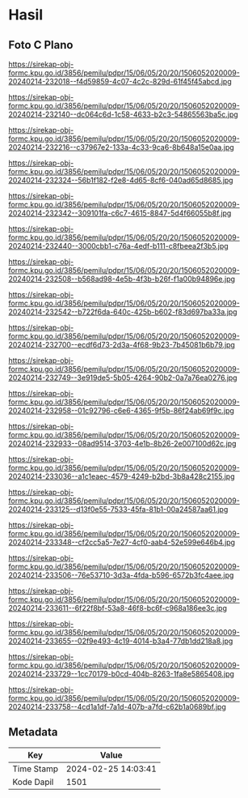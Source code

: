 # Hasil

## Foto C Plano

https://sirekap-obj-formc.kpu.go.id/3856/pemilu/pdpr/15/06/05/20/20/1506052020009-20240214-232018--f4d59859-4c07-4c2c-829d-61f45f45abcd.jpg

https://sirekap-obj-formc.kpu.go.id/3856/pemilu/pdpr/15/06/05/20/20/1506052020009-20240214-232140--dc064c6d-1c58-4633-b2c3-54865563ba5c.jpg

https://sirekap-obj-formc.kpu.go.id/3856/pemilu/pdpr/15/06/05/20/20/1506052020009-20240214-232216--c37967e2-133a-4c33-9ca6-8b648a15e0aa.jpg

https://sirekap-obj-formc.kpu.go.id/3856/pemilu/pdpr/15/06/05/20/20/1506052020009-20240214-232324--56b1f182-f2e8-4d65-8cf6-040ad65d8685.jpg

https://sirekap-obj-formc.kpu.go.id/3856/pemilu/pdpr/15/06/05/20/20/1506052020009-20240214-232342--309101fa-c6c7-4615-8847-5d4f66055b8f.jpg

https://sirekap-obj-formc.kpu.go.id/3856/pemilu/pdpr/15/06/05/20/20/1506052020009-20240214-232440--3000cbb1-c76a-4edf-b111-c8fbeea2f3b5.jpg

https://sirekap-obj-formc.kpu.go.id/3856/pemilu/pdpr/15/06/05/20/20/1506052020009-20240214-232508--b568ad98-4e5b-4f3b-b26f-f1a00b94896e.jpg

https://sirekap-obj-formc.kpu.go.id/3856/pemilu/pdpr/15/06/05/20/20/1506052020009-20240214-232542--b722f6da-640c-425b-b602-f83d697ba33a.jpg

https://sirekap-obj-formc.kpu.go.id/3856/pemilu/pdpr/15/06/05/20/20/1506052020009-20240214-232700--ecdf6d73-2d3a-4f68-9b23-7b45081b6b79.jpg

https://sirekap-obj-formc.kpu.go.id/3856/pemilu/pdpr/15/06/05/20/20/1506052020009-20240214-232749--3e919de5-5b05-4264-90b2-0a7a76ea0276.jpg

https://sirekap-obj-formc.kpu.go.id/3856/pemilu/pdpr/15/06/05/20/20/1506052020009-20240214-232958--01c92796-c6e6-4365-9f5b-86f24ab69f9c.jpg

https://sirekap-obj-formc.kpu.go.id/3856/pemilu/pdpr/15/06/05/20/20/1506052020009-20240214-232933--08ad9514-3703-4e1b-8b26-2e007100d62c.jpg

https://sirekap-obj-formc.kpu.go.id/3856/pemilu/pdpr/15/06/05/20/20/1506052020009-20240214-233036--a1c1eaec-4579-4249-b2bd-3b8a428c2155.jpg

https://sirekap-obj-formc.kpu.go.id/3856/pemilu/pdpr/15/06/05/20/20/1506052020009-20240214-233125--d13f0e55-7533-45fa-81b1-00a24587aa61.jpg

https://sirekap-obj-formc.kpu.go.id/3856/pemilu/pdpr/15/06/05/20/20/1506052020009-20240214-233348--cf2cc5a5-7e27-4cf0-aab4-52e599e646b4.jpg

https://sirekap-obj-formc.kpu.go.id/3856/pemilu/pdpr/15/06/05/20/20/1506052020009-20240214-233506--76e53710-3d3a-4fda-b596-6572b3fc4aee.jpg

https://sirekap-obj-formc.kpu.go.id/3856/pemilu/pdpr/15/06/05/20/20/1506052020009-20240214-233611--6f22f8bf-53a8-46f8-bc6f-c968a186ee3c.jpg

https://sirekap-obj-formc.kpu.go.id/3856/pemilu/pdpr/15/06/05/20/20/1506052020009-20240214-233655--02f9e493-4c19-4014-b3a4-77db1dd218a8.jpg

https://sirekap-obj-formc.kpu.go.id/3856/pemilu/pdpr/15/06/05/20/20/1506052020009-20240214-233729--1cc70179-b0cd-404b-8263-1fa8e5865408.jpg

https://sirekap-obj-formc.kpu.go.id/3856/pemilu/pdpr/15/06/05/20/20/1506052020009-20240214-233758--4cd1a1df-7a1d-407b-a7fd-c62b1a0689bf.jpg


## Metadata

| Key        | Value               |
| ---------- | ------------------- |
| Time Stamp | 2024-02-25 14:03:41 |
| Kode Dapil | 1501                |



